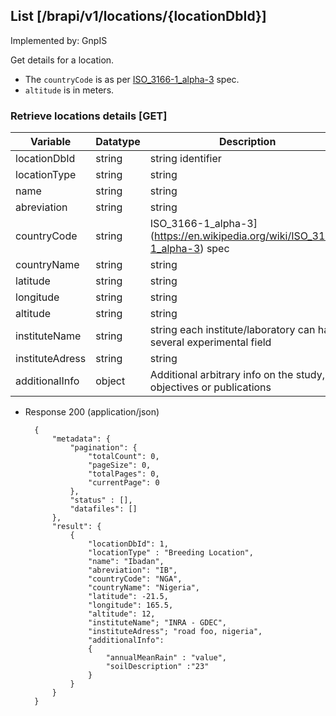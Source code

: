 ## List [/brapi/v1/locations/{locationDbId}]

Implemented by:  GnpIS

Get details for a location.

* The `countryCode` is as per [ISO_3166-1_alpha-3](https://en.wikipedia.org/wiki/ISO_3166-1_alpha-3) spec.
* `altitude` is in meters.


### Retrieve locations details [GET]

| Variable                | Datatype        | Description                                             | Required |
| ----------------------- | --------------- | ------------------------------------------------------- | :------: |
| locationDbId            | string          | string identifier                                       |    Y     |
| locationType            | string          | string                                                  |    Y     |
| name                    | string          | string                                                  |    Y     |
| abreviation             | string          | string                                                  |          |
| countryCode             | string          | ISO_3166-1_alpha-3](https://en.wikipedia.org/wiki/ISO_3166-1_alpha-3) spec  |          |
| countryName             | string          | string                                        |          |
| latitude                | string          | string                                        |          |
| longitude               | string          | string                                        |          |
| altitude                | string          | string                                        |          |
| instituteName           | string          | string   each institute/laboratory can have several experimental field    |          |
| instituteAdress         | string          | string                                        |          |
| additionalInfo          | object          | Additional arbitrary info on the study, like objectives or publications |          |


+ Response 200 (application/json)
        
        {
            "metadata": {
                "pagination": { 
                    "totalCount": 0,
                    "pageSize": 0,
                    "totalPages": 0,
                    "currentPage": 0
                },
                "status" : [],
                "datafiles": []
            },
            "result": {
                {
                    "locationDbId": 1,
                    "locationType" : "Breeding Location",
                    "name": "Ibadan",
                    "abreviation": "IB",
                    "countryCode": "NGA",
                    "countryName": "Nigeria",
                    "latitude": -21.5,
                    "longitude": 165.5,
                    "altitude": 12,
                    "instituteName"; "INRA - GDEC",
                    "instituteAdress"; "road foo, nigeria",
                    "additionalInfo": 
                    {
                        "annualMeanRain" : "value", 
                        "soilDescription" :"23"
                    }
                }
            }
        }

